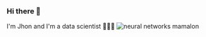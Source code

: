 ### Hi there 👋

I'm Jhon and I'm a data scientist 🚀💫✨
![neural networks mamalon](https://github.com/Jhonisnotreal/Jhonisnotreal/assets/110693901/70a21747-5116-46c6-8a39-e235827ddb76)


<!--
**Jhonisnotreal/Jhonisnotreal** is a ✨ _special_ ✨ repository because its `README.md` (this file) appears on your GitHub profile.

Here are some ideas to get you started:

- 🔭 I’m currently working on ...
- 🌱 I’m currently learning ...
- 👯 I’m looking to collaborate on ...
- 🤔 I’m looking for help with ...
- 💬 Ask me about ...
- 📫 How to reach me: ...
- 😄 Pronouns: ...
- ⚡ Fun fact: ...
-->
